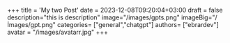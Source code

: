 +++
title = 'My two Post'
date = 2023-12-08T09:20:04+03:00
draft = false
description="this is description"
image="/images/gpts.png"
imageBig="/İmages/gpt.png"
categories= ["general","chatgpt"]
authors= ["ebrardev"]
avatar = "/images/avatarr.jpg"
+++
